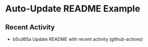 # Auto-Update README Example

## Recent Activity
<!-- BEGIN RECENT_ACTIVITY -->
* b5cd65a Update README with recent activity (github-actions)
<!-- END RECENT_ACTIVITY -->


